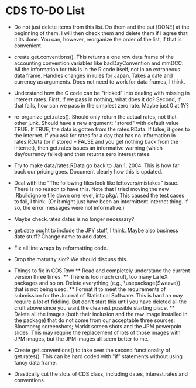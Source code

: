 CDS TO-DO List
========================================================
* Do not just delete items from this list. Do them and the put [DONE] at the beginning of them. I will then check them and delete them if I agree that it its done. You can, however, reorganize the order of the list, if that is convenient.

* create get.conventions(). This returns a one row data frame of the accounting convention variables like badDayConvention and mmDCC. All the information for this is in the R code itself, not in an extraneous data frame. Handles changes in rules for Japan. Takes a date and currency as arguments. Does not need to work for data frames, I think.

* Understand how the C code can be "tricked" into dealing with missing in interest rates. First, if we pass in nothing, what does it do? Second, if that fails, how can we pass in the simplest zero rate. Maybe just 0 at 1Y? 

* re-organize get.rates(). Should only return the actual rates, not that other junk. Should have a new argument: "stored" with default value TRUE. If TRUE, the data is gotten from the rates.RData. If false, it goes to the internet. If you ask for rates for a day that has no information in rates.RData (or if stored = FALSE and you get nothing back from the internet), then get.rates issues an informative warning (which day/currency failed) and then returns zero interest rates.

* Try to make data/rates.RData go back to Jan 1, 2004. This is how far back our pricing goes. Document clearly how this is updated.

* Deal with the "The following files look like leftovers/mistakes" issue. There is no reason to have this. Note that I tried moving the new .Rbuildignore file down one level, into pkg/. This caused the test cases to fail, I think. (Or it might just have been an intermittent internet thing. If so, the error messages were not informative.)

* Maybe check.rates.dates is no longer necessary?

* get.date ought to include the JPY stuff, I think. Maybe also business date stuff? Change name to add.dates.

* Fix all line wraps by reformatting code.

* Drop the maturity slot? We should discuss this.

* Things to fix in CDS.Rnw
** Read and completely understand the current version three times.
** There is too much cruft, too many LaTeX packages and so on. Delete everything (e.g., \usepackage{Sweave}) that is not being used.
** Format it to meet the requirements of submission for the Journal of Statistical Software. This is hard an may require a lot of fiddling. But don't start this until you have deleted all the cruft above since you want the cleanest possible starting place.
** Delete all the images (both their inclusion and the raw image installed in the package) that do not come from our acceptable three sources: Bloomberg screenshots; Markit screen shots and the JPM powerpoin slides. This may require the replacement of lots of those images with JPM images, but the JPM images all seem better to me.

* Create get.conventions() to take over the second functionality of get.rates(). This can be hard coded with "if" statements without using fancy data frame.

* Drastically cut the slots of CDS class, including dates, interest.rates and conventions.